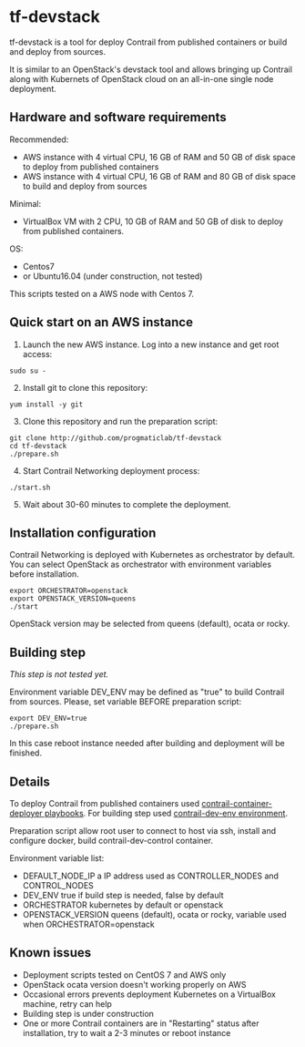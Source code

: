 # tf-devstack

tf-devstack is a tool for deploy Contrail from published containers or build and deploy from sources.

It is similar to an OpenStack's devstack tool and
allows bringing up Contrail along with Kubernets of OpenStack cloud on an all-in-one single node deployment.

## Hardware and software requirements

Recommended:
- AWS instance with 4 virtual CPU, 16 GB of RAM and 50 GB of disk space to deploy from published containers
- AWS instance with 4 virtual CPU, 16 GB of RAM and 80 GB of disk space to build and deploy from sources

Minimal:
- VirtualBox VM with 2 CPU, 10 GB of RAM and 50 GB of disk to deploy from published containers.

OS:
- Centos7
- or Ubuntu16.04 (under construction, not tested)

This scripts tested on a AWS node with Centos 7.

## Quick start on an AWS instance

1. Launch the new AWS instance. Log into a new instance and get root access:

```
sudo su -
```

2. Install git to clone this repository:

```
yum install -y git
```

3. Clone this repository and run the preparation script:

```
git clone http://github.com/progmaticlab/tf-devstack
cd tf-devstack
./prepare.sh
```

4. Start Contrail Networking deployment process:

```
./start.sh
```

5. Wait about 30-60 minutes to complete the deployment.

## Installation configuration

Contrail Networking is deployed with Kubernetes as orchestrator by default.
You can select OpenStack as orchestrator with environment variables before installation.

```
export ORCHESTRATOR=openstack
export OPENSTACK_VERSION=queens
./start
```

OpenStack version may be selected from queens (default), ocata or rocky.

## Building step

*This step is not tested yet.*

Environment variable DEV_ENV may be defined as "true" to build Contrail from sources.
Please, set variable BEFORE preparation script:

```
export DEV_ENV=true
./prepare.sh
```

In this case reboot instance needed after building and deployment will be finished.

## Details

To deploy Contrail from published containers used
[contrail-container-deployer playbooks](https://github.com/Juniper/contrail-ansible-deployer). For building step used
[contrail-dev-env environment](https://github.com/Juniper/contrail-dev-env).

Preparation script allow root user to connect to host via ssh, install and configure docker,
build contrail-dev-control container.

Environment variable list:
- DEFAULT_NODE_IP a IP address used as CONTROLLER_NODES and CONTROL_NODES
- DEV_ENV true if build step is needed, false by default
- ORCHESTRATOR kubernetes by default or openstack
- OPENSTACK_VERSION queens (default), ocata or rocky, variable used when ORCHESTRATOR=openstack

## Known issues

- Deployment scripts tested on CentOS 7 and AWS only
- OpenStack ocata version doesn't working properly on AWS
- Occasional errors prevents deployment Kubernetes on a VirtualBox machine, retry can help
- Building step is under construction
- One or more Contrail containers are in "Restarting" status after installation, try to wait a 2-3 minutes or reboot instance
